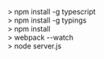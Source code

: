 &gt; npm install -g typescript<br />
&gt; npm install -g typings<br />
&gt; npm install<br />
&gt; webpack --watch<br />
&gt; node server.js<br />
